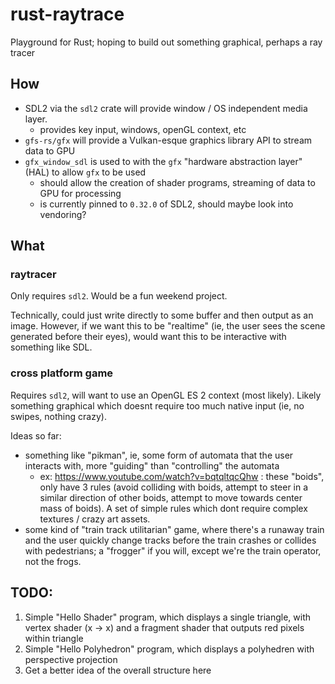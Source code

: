 # rust-raytrace
Playground for Rust; hoping to build out something graphical, perhaps a ray tracer

## How
* SDL2 via the `sdl2` crate will provide window / OS independent media layer.
  - provides key input, windows, openGL context, etc
* `gfs-rs/gfx` will provide a Vulkan-esque graphics library API to stream data to GPU
* `gfx_window_sdl` is used to with the `gfx` "hardware abstraction layer" (HAL) to allow `gfx` to be used
  - should allow the creation of shader programs, streaming of data to GPU for processing
  - is currently pinned to `0.32.0` of SDL2, should maybe look into vendoring? 
  
## What
### raytracer
Only requires `sdl2`. Would be a fun weekend project.
 
Technically, could just write directly to some buffer and then output as an image. However, if we want this to be "realtime" (ie, the user sees the scene generated before their eyes), would want this to be interactive with something like SDL.
 
### cross platform game
Requires `sdl2`, will want to use an OpenGL ES 2 context (most likely).
Likely something graphical which doesnt require too much native input (ie, no swipes, nothing crazy).

Ideas so far:
* something like "pikman", ie, some form of automata that the user interacts with, more "guiding" than "controlling" the automata
  - ex: https://www.youtube.com/watch?v=bqtqltqcQhw : these "boids", only have 3 rules (avoid colliding with boids, attempt to steer in a similar direction of other boids, attempt to move towards center mass of boids). A set of simple rules which dont require complex textures / crazy art assets.
* some kind of "train track utilitarian" game, where there's a runaway train and the user quickly change tracks before the train crashes or collides with pedestrians; a "frogger" if you will, except we're the train operator, not the frogs.

## TODO:
1. Simple "Hello Shader" program, which displays a single triangle, with vertex shader (x -> x) and a fragment shader that outputs red pixels within triangle
1. Simple "Hello Polyhedron" program, which displays a polyhedren with perspective projection
1. Get a better idea of the overall structure here
